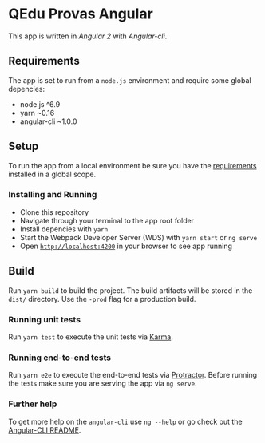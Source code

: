 # QEdu Provas Angular

This app is written in *Angular 2* with *Angular-cli*.

## Requirements

The app is set to run from a `node.js` environment and require some global depencies:

* node.js ^6.9
* yarn ~0.16
* angular-cli ~1.0.0

## Setup

To run the app from a local environment be sure you have the [requirements](#requirements) installed in a global scope.

### Installing and Running

* Clone this repository
* Navigate through your terminal to the app root folder
* Install depencies with `yarn`
* Start the Webpack Developer Server (WDS) with `yarn start` or `ng serve`
* Open [`http://localhost:4200`](http://localhost:4200) in your browser to see app running

## Build

Run `yarn build` to build the project. The build artifacts will be stored in the `dist/` directory. Use the `-prod` flag for a production build.

### Running unit tests

Run `yarn test` to execute the unit tests via [Karma](https://karma-runner.github.io).

### Running end-to-end tests

Run `yarn e2e` to execute the end-to-end tests via [Protractor](http://www.protractortest.org/).
Before running the tests make sure you are serving the app via `ng serve`.

### Further help

To get more help on the `angular-cli` use `ng --help` or go check out the [Angular-CLI README](https://github.com/angular/angular-cli/blob/master/README.md).
